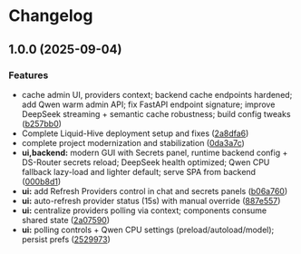 # Changelog

## 1.0.0 (2025-09-04)


### Features

* cache admin UI, providers context; backend cache endpoints hardened; add Qwen warm admin API; fix FastAPI endpoint signature; improve DeepSeek streaming + semantic cache robustness; build config tweaks ([b257bb0](https://github.com/dawsonblock/Liquid-Hive-Upgrade/commit/b257bb0338161fb2e813187f87d11cb612a44adc))
* Complete Liquid-Hive deployment setup and fixes ([2a8dfa6](https://github.com/dawsonblock/Liquid-Hive-Upgrade/commit/2a8dfa6e3415e37f8817b1aa5bbb6be13bbb4300))
* complete project modernization and stabilization ([0da3a7c](https://github.com/dawsonblock/Liquid-Hive-Upgrade/commit/0da3a7c2442299b8d43b84809593356b45144722))
* **ui,backend:** modern GUI with Secrets panel, runtime backend config + DS-Router secrets reload; DeepSeek health optimized; Qwen CPU fallback lazy-load and lighter default; serve SPA from backend ([000b8d1](https://github.com/dawsonblock/Liquid-Hive-Upgrade/commit/000b8d10c8ddca3cc9ff3c4d8c5adda085d500a0))
* **ui:** add Refresh Providers control in chat and secrets panels ([b06a760](https://github.com/dawsonblock/Liquid-Hive-Upgrade/commit/b06a760b743302ee0ce2efee36519d0800af7866))
* **ui:** auto-refresh provider status (15s) with manual override ([887e557](https://github.com/dawsonblock/Liquid-Hive-Upgrade/commit/887e5575b03b0796934ee641c097854e034ebb83))
* **ui:** centralize providers polling via context; components consume shared state ([2a07590](https://github.com/dawsonblock/Liquid-Hive-Upgrade/commit/2a0759012d0420e34a49f07dcb649fa1289ed2a6))
* **ui:** polling controls + Qwen CPU settings (preload/autoload/model); persist prefs ([2529973](https://github.com/dawsonblock/Liquid-Hive-Upgrade/commit/25299732f20503f06ee439e7ccdcee85640e4cb2))
